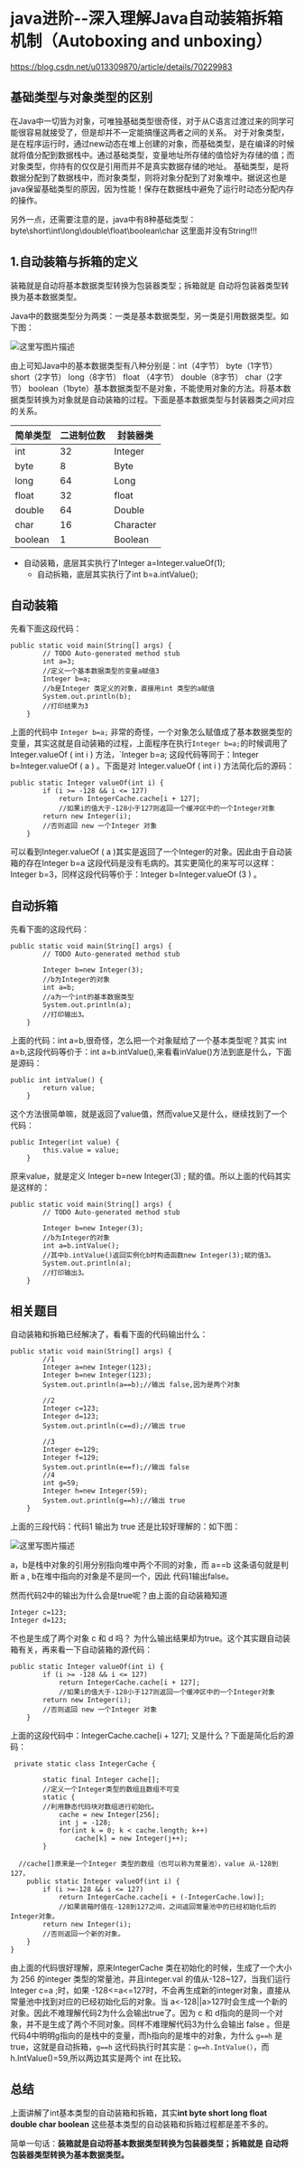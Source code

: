 # java进阶--深入理解Java自动装箱拆箱机制（Autoboxing and unboxing）
 https://blog.csdn.net/u013309870/article/details/70229983

## **基础类型与对象类型的区别**
在Java中一切皆为对象，可唯独基础类型很奇怪，对于从C语言过渡过来的同学可能很容易就接受了，但是却并不一定能搞懂这两者之间的关系。 
对于对象类型，是在程序运行时，通过new动态在堆上创建的对象，而基础类型，是在编译的时候就将值分配到数据栈中。通过基础类型，变量地址所存储的值恰好为存储的值；而对象类型，你持有的仅仅是引用而并不是真实数据存储的地址。 
基础类型，是将数据分配到了数据栈中，而对象类型，则将对象分配到了对象堆中。据说这也是java保留基础类型的原因，因为性能！保存在数据栈中避免了运行时动态分配内存的操作。

另外一点，还需要注意的是，java中有8种基础类型： 
byte\short\int\long\double\float\boolean\char 
这里面并没有String!!!





## **1.自动装箱与拆箱的定义**

装箱就是自动将基本数据类型转换为包装器类型；拆箱就是 自动将包装器类型转换为基本数据类型。

Java中的数据类型分为两类：一类是基本数据类型，另一类是引用数据类型。如下图：

![这里写图片描述](https://img-blog.csdn.net/20170418171248279?watermark/2/text/aHR0cDovL2Jsb2cuY3Nkbi5uZXQvdTAxMzMwOTg3MA==/font/5a6L5L2T/fontsize/400/fill/I0JBQkFCMA==/dissolve/70/gravity/SouthEast)

由上可知Java中的基本数据类型有八种分别是：int（4字节） byte（1字节） short（2字节） long（8字节） float （4字节） double（8字节） char（2字节） boolean（1byte）基本数据类型不是对象，不能使用对象的方法。将基本数据类型转换为对象就是自动装箱的过程。下面是基本数据类型与封装器类之间对应的关系。

| 简单类型 | 二进制位数 | 封装器类 |
| --- | --- | --- |
| int | 32 | Integer |
| byte | 8 | Byte |
| long | 64 | Long |
| float | 32 | float |
| double | 64 | Double |
| char | 16 | Character |
| boolean | 1 | Boolean |


- 自动装箱，底层其实执行了Integer a=Integer.valueOf(1);
  - 自动拆箱，底层其实执行了int b=a.intValue();

## **自动装箱**

先看下面这段代码：

```
public static void main(String[] args) {
        // TODO Auto-generated method stub
        int a=3;
        //定义一个基本数据类型的变量a赋值3
        Integer b=a;
        //b是Integer 类定义的对象，直接用int 类型的a赋值    
        System.out.println(b);
        //打印结果为3
    }
```

上面的代码中 `Integer b=a;` 非常的奇怪，一个对象怎么赋值成了基本数据类型的变量，其实这就是自动装箱的过程，上面程序在执行`Integer b=a;`的时候调用了Integer.valueOf ( int i ) 方法，`Integer b=a; 这段代码等同于：Integer b=Integer.valueOf ( a ) 。下面是对 Integer.valueOf ( int i ) 方法简化后的源码：

```
public static Integer valueOf(int i) {       
        if (i >= -128 && i <= 127)
            return IntegerCache.cache[i + 127];
            //如果i的值大于-128小于127则返回一个缓冲区中的一个Integer对象
        return new Integer(i);
        //否则返回 new 一个Integer 对象
    }
```

可以看到Integer.valueOf ( a )其实是返回了一个Integer的对象。因此由于自动装箱的存在Integer b=a 这段代码是没有毛病的。其实更简化的来写可以这样：Integer b=3，同样这段代码等价于：Integer b=Integer.valueOf (3 ) 。

## **自动拆箱**

先看下面的这段代码：

```
public static void main(String[] args) {
        // TODO Auto-generated method stub

        Integer b=new Integer(3);
        //b为Integer的对象
        int a=b;
        //a为一个int的基本数据类型
        System.out.println(a);
        //打印输出3。
    }
```

上面的代码：int a=b,很奇怪，怎么把一个对象赋给了一个基本类型呢？其实 int a=b,这段代码等价于：int a=b.intValue(),来看看inValue()方法到底是什么，下面是源码：

```
public int intValue() {
        return value;
    }
```

这个方法很简单嘛，就是返回了value值，然而value又是什么，继续找到了一个代码：

```
public Integer(int value) {
        this.value = value;
    }

```

原来value，就是定义 Integer b=new Integer(3) ; 赋的值。所以上面的代码其实是这样的：

```
public static void main(String[] args) {
        // TODO Auto-generated method stub

        Integer b=new Integer(3);
        //b为Integer的对象
        int a=b.intValue();
        //其中b.intValue()返回实例化b时构造函数new Integer(3);赋的值3。
        System.out.println(a);
        //打印输出3。
    }
```

## **相关题目**

自动装箱和拆箱已经解决了，看看下面的代码输出什么：

```
public static void main(String[] args) {        
        //1
        Integer a=new Integer(123);
        Integer b=new Integer(123);
        System.out.println(a==b);//输出 false,因为是两个对象

        //2 
        Integer c=123;
        Integer d=123;  
        System.out.println(c==d);//输出 true

        //3
        Integer e=129;
        Integer f=129;
        System.out.println(e==f);//输出 false
        //4
        int g=59;
        Integer h=new Integer(59);
        System.out.println(g==h);//输出 true
    }
```

上面的三段代码：代码1 输出为 true 还是比较好理解的：如下图：

![这里写图片描述](https://img-blog.csdn.net/20170419095258057?watermark/2/text/aHR0cDovL2Jsb2cuY3Nkbi5uZXQvdTAxMzMwOTg3MA==/font/5a6L5L2T/fontsize/400/fill/I0JBQkFCMA==/dissolve/70/gravity/SouthEast)

a，b是栈中对象的引用分别指向堆中两个不同的对象，而 a==b 这条语句就是判断 a , b在堆中指向的对象是不是同一个，因此 代码1输出false。

然而代码2中的输出为什么会是true呢？由上面的自动装箱知道

```
Integer c=123;
Integer d=123;  
```

不也是生成了两个对象 c 和 d 吗？ 为什么输出结果却为true。这个其实跟自动装箱有关，再来看一下自动装箱的源代码：

```
public static Integer valueOf(int i) {       
        if (i >= -128 && i <= 127)
            return IntegerCache.cache[i + 127];
            //如果i的值大于-128小于127则返回一个缓冲区中的一个Integer对象
        return new Integer(i);
        //否则返回 new 一个Integer 对象
    }
```

上面的这段代码中：IntegerCache.cache[i + 127]; 又是什么？下面是简化后的源码：

```
 private static class IntegerCache {

        static final Integer cache[];
        //定义一个Integer类型的数组且数组不可变
        static {  
        //利用静态代码块对数组进行初始化。                     
            cache = new Integer[256];
            int j = -128;
            for(int k = 0; k < cache.length; k++)
                cache[k] = new Integer(j++);
        }

  //cache[]原来是一个Integer 类型的数组（也可以称为常量池），value 从-128到127，
    public static Integer valueOf(int i) {   
        if (i >=-128 && i <= 127)        
            return IntegerCache.cache[i + (-IntegerCache.low)];
            //如果装箱时值在-128到127之间，之间返回常量池中的已经初始化后的Integer对象。
        return new Integer(i);
        //否则返回一个新的对象。
    }
}
```

由上面的代码很好理解，原来IntegerCache 类在初始化的时候，生成了一个大小为 256 的integer 类型的常量池，并且integer.val 的值从-128~127，当我们运行 Integer c=a ;时，如果 -128<=a<=127时，不会再生成新的integer对象，直接从常量池中找到对应的已经初始化后的对象。当 a<-128||a>127时会生成一个新的对象。因此不难理解代码2为什么会输出true了。因为 c 和 d指向的是同一个对象，并不是生成了两个不同对象。同样不难理解代码3为什么会输出 false 。但是代码4中明明g指向的是栈中的变量，而h指向的是堆中的对象，为什么 `g==h` 是true，这就是自动拆箱，`g==h` 这代码执行时其实是：`g==h.IntValue(）`，而h.IntValue()=59,所以两边其实是两个 int 在比较。

## 总结

上面讲解了int基本类型的自动装箱和拆箱，其实**int byte short long float double char boolean** 这些基本类型的自动装箱和拆箱过程都是差不多的。

简单一句话：**装箱就是自动将基本数据类型转换为包装器类型；拆箱就是 自动将包装器类型转换为基本数据类型。**